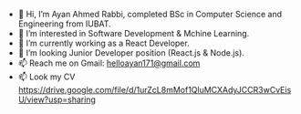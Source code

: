- 👋 Hi, I’m Ayan Ahmed Rabbi, completed BSc in Computer Science and Engineering from IUBAT.
- 👀 I’m interested in Software Development & Mchine Learning.
- 🌱 I’m currently working as a React Developer.
- 💞️ I’m looking Junior Developer position (React.js & Node.js).
- 📫 Reach me on  Gmail:  helloayan171@gmail.com
- 📫 Look my CV https://drive.google.com/file/d/1urZcL8mMof1QluMCXAdyJCCR3wCvEisU/view?usp=sharing

<!---
HelloAyan/HelloAyan is a ✨ special ✨ repository because its `README.md` (this file) appears on your GitHub profile.
You can click the Preview link to take a look at your changes.
--->
